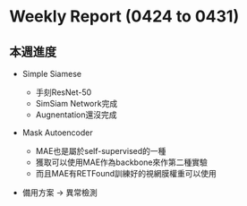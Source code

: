 # Weekly Report (0424 to 0431)

## 本週進度
* Simple Siamese
    * 手刻ResNet-50
    * SimSiam Network完成
    * Augnentation還沒完成

* Mask Autoencoder
    * MAE也是屬於self-supervised的一種
    * 獲取可以使用MAE作為backbone來作第二種實驗
    * 而且MAE有RETFound訓練好的視網膜權重可以使用

* 備用方案 -> 異常檢測
